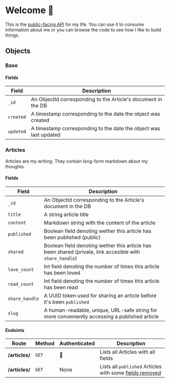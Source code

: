 # Welcome 👋
This is the [public-facing API](https://api.dhariri.com/) for my life. You can use it to consume
information about me or you can browse the code to see how I like to
build things.

## Objects
### Base
#### Fields
| Field | Description |
| --- | --- |
| `_id` | An ObjectId corresponding to the Article's document in the DB |
| `created` | A timestamp corresponding to the date the object was created
| `updated` | A timestamp corresponding to the date the object was last updated

### Articles
Articles are my writing. They contain long-form markdown about my thoughts.

#### Fields
| Field | Description |
| --- | --- |
| `_id` | An ObjectId corresponding to the Article's document in the DB |
| `title` | A string article title |
| `content` | Markdown string with the content of the article |
| `published` | Boolean field denoting wether this article has been published (public) |
| `shared` | Boolean field denoting wether this article has been shared (private, link accesible with `share_handle`) |
| `love_count` | Int field denoting the number of times this article has been loved |
| `read_count` | Int field denoting the number of times this article has been read |
| `share_handle` | A UUID token used for sharing an article before it's been `published` |
| `slug` | A human-readable, unique, URL-safe string for more conveniently accessing a published article |

#### Endoints
| Route | Method | Authenticated | Description |
| --- | --- | --- | --- |
| **/articles/** | `GET` | 🔑 | Lists all Articles with all fields |
| **/articles/** | `GET` | None | Lists all `published` Articles with some [fields removed](/routes/articles.py#L50)  |